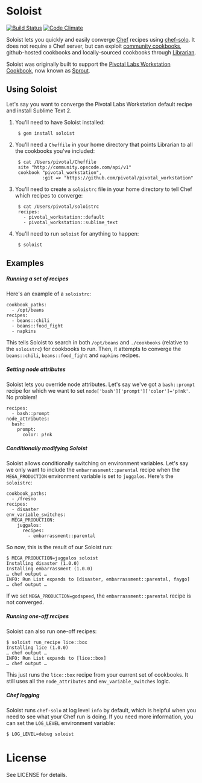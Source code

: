 # Soloist

[![Build Status](https://secure.travis-ci.org/mkocher/soloist.png)](http://travis-ci.org/mkocher/soloist) [![Code Climate](https://codeclimate.com/github/mkocher/soloist.png)](https://codeclimate.com/github/mkocher/soloist)

Soloist lets you quickly and easily converge [Chef](http://opscode.com/chef) recipes using [chef-solo](http://wiki.opscode.com/display/chef/Chef+Solo).  It does not require a Chef server, but can exploit [community cookbooks](http://community.opscode.com/cookbooks), github-hosted cookbooks and locally-sourced cookbooks through [Librarian](https://github.com/applicationsonline/librarian).

Soloist was originally built to support the [Pivotal Labs Workstation Cookbook](https://github.com/pivotal/pivotal_workstation), now known as [Sprout](https://github.com/pivotal-sprout/sprout).

Using Soloist
-------------

Let's say you want to converge the Pivotal Labs Workstation default recipe and install Sublime Text 2.

1. You'll need to have Soloist installed:

        $ gem install soloist

1. You'll need a `Cheffile` in your home directory that points Librarian to all the cookbooks you've included:

        $ cat /Users/pivotal/Cheffile
        site "http://community.opscode.com/api/v1"
        cookbook "pivotal_workstation",
                 :git => "https://github.com/pivotal/pivotal_workstation"

1. You'll need to create a `soloistrc` file in your home directory to tell Chef which recipes to converge:

        $ cat /Users/pivotal/soloistrc
        recipes:
          - pivotal_workstation::default
          - pivotal_workstation::sublime_text

1. You'll need to run `soloist` for anything to happen:

        $ soloist


Examples
--------

##### Running a set of recipes

Here's an example of a `soloistrc`:

    cookbook_paths:
      - /opt/beans
    recipes:
      - beans::chili
      - beans::food_fight
      - napkins

This tells Soloist to search in both `/opt/beans` and `./cookbooks` (relative to the `soloistrc`) for cookbooks to run.  Then, it attempts to converge the `beans::chili`, `beans::food_fight` and `napkins` recipes.


##### Setting node attributes

Soloist lets you override node attributes.  Let's say we've got a `bash::prompt` recipe for which  we want to set `node['bash']['prompt']['color']='p!nk'`.  No problem!

    recipes:
      - bash::prompt
    node_attributes:
      bash:
        prompt:
          color: p!nk


##### Conditionally modifying Soloist

Soloist allows conditionally switching on environment variables.  Let's say we only want to include the `embarrassment::parental` recipe when the `MEGA_PRODUCTION` environment variable is set to `juggalos`.  Here's the `soloistrc`:

    cookbook_paths:
      - /fresno
    recipes:
      - disaster
    env_variable_switches:
      MEGA_PRODUCTION:
        juggalos:
          recipes:
            - embarrassment::parental

So now, this is the result of our Soloist run:

    $ MEGA_PRODUCTION=juggalos soloist
    Installing disaster (1.0.0)
    Installing embarrassment (1.0.0)
    … chef output …
    INFO: Run List expands to [disaster, embarrassment::parental, faygo]
    … chef output …

If we set `MEGA_PRODUCTION=godspeed`, the `embarrassment::parental` recipe is not converged.


##### Running one-off recipes

Soloist can also run one-off recipes:

    $ soloist run_recipe lice::box
    Installing lice (1.0.0)
    … chef output …
    INFO: Run List expands to [lice::box]
    … chef output …

This just runs the `lice::box` recipe from your current set of cookbooks.  It still uses all the `node_attributes` and `env_variable_switches` logic.


##### Chef logging

Soloist runs `chef-solo` at log level `info` by default, which is helpful when you need to see what your Chef run is doing.  If you need more information, you can set the `LOG_LEVEL` environment variable:

    $ LOG_LEVEL=debug soloist


License
=======

See LICENSE for details.

